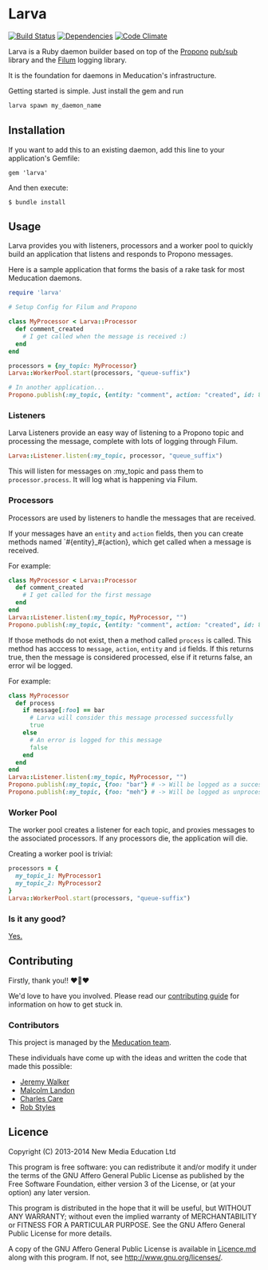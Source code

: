 # Larva

[![Build Status](https://travis-ci.org/iHiD/larva.png)](https://travis-ci.org/iHiD/larva)
[![Dependencies](https://gemnasium.com/iHiD/larva.png?travis)](https://gemnasium.com/iHiD/larva)
[![Code Climate](https://codeclimate.com/github/iHiD/larva.png)](https://codeclimate.com/github/iHiD/larva)

Larva is a Ruby daemon builder based on top of the [Propono](github.com/meducation/propono) [pub/sub](http://en.wikipedia.org/wiki/Publish-subscribe_pattern) library and the [Filum](github.com/meducation/filum) logging library.

It is the foundation for daemons in Meducation's infrastructure.

Getting started is simple. Just install the gem and run 

```ruby
larva spawn my_daemon_name
```

## Installation

If you want to add this to an existing daemon, add this line to your application's Gemfile:

    gem 'larva'

And then execute:

    $ bundle install

## Usage

Larva provides you with listeners, processors and a worker pool to quickly build an application that listens and responds to Propono messages.

Here is a sample application that forms the basis of a rake task for most Meducation daemons.

```ruby
require 'larva'

# Setup Config for Filum and Propono

class MyProcessor < Larva::Processor
  def comment_created
    # I get called when the message is received :)
  end
end

processors = {my_topic: MyProcessor}
Larva::WorkerPool.start(processors, "queue-suffix")

# In another application...
Propono.publish(:my_topic, {entity: "comment", action: "created", id: 8}

```

### Listeners

Larva Listeners provide an easy way of listening to a Propono topic and processing the message, complete with lots of logging through Filum.

```ruby
Larva::Listener.listen(:my_topic, processor, "queue_suffix")
```

This will listen for messages on :my_topic and pass them to `processor.process`. It will log what is happening via Filum.

### Processors

Processors are used by listeners to handle the messages that are received.

If your messages have an `entity` and `action` fields, then you can create methods named `#{entity}_#{action}, which get called when a message is received.

For example:

```ruby
class MyProcessor < Larva::Processor
  def comment_created
    # I get called for the first message
  end
end
Larva::Listener.listen(:my_topic, MyProcessor, "")
Propono.publish(:my_topic, {entity: "comment", action: "created", id: 8}
```

If those methods do not exist, then a method called `process` is called. This method has acccess to `message`, `action`, `entity` and `id` fields. If this returns true, then the message is considered processed, else if it returns false, an error wil be logged.

For example:

``` ruby
class MyProcessor
  def process
    if message[:foo] == bar
      # Larva will consider this message processed successfully
      true
    else
      # An error is logged for this message
      false
    end
  end
end
Larva::Listener.listen(:my_topic, MyProcessor, "")
Propono.publish(:my_topic, {foo: "bar"} # -> Will be logged as a success
Propono.publish(:my_topic, {foo: "meh"} # -> Will be logged as unprocessed.
```

### Worker Pool

The worker pool creates a listener for each topic, and proxies messages to the associated processors. If any processors die, the application will die.

Creating a worker pool is trivial:

```ruby
processors = {
  my_topic_1: MyProcessor1
  my_topic_2: MyProcessor2
}
Larva::WorkerPool.start(processors, "queue-suffix")
```

### Is it any good?

[Yes.](http://news.ycombinator.com/item?id=3067434)

## Contributing

Firstly, thank you!! :heart::sparkling_heart::heart:

We'd love to have you involved. Please read our [contributing guide](https://github.com/meducation/larva/tree/master/CONTRIBUTING.md) for information on how to get stuck in.

### Contributors

This project is managed by the [Meducation team](http://company.meducation.net/about#team).

These individuals have come up with the ideas and written the code that made this possible:

- [Jeremy Walker](http://github.com/iHiD)
- [Malcolm Landon](http://github.com/malcyL)
- [Charles Care](http://github.com/ccare)
- [Rob Styles](http://github.com/mmmmmrob)

## Licence

Copyright (C) 2013-2014 New Media Education Ltd

This program is free software: you can redistribute it and/or modify
it under the terms of the GNU Affero General Public License as published by
the Free Software Foundation, either version 3 of the License, or
(at your option) any later version.

This program is distributed in the hope that it will be useful,
but WITHOUT ANY WARRANTY; without even the implied warranty of
MERCHANTABILITY or FITNESS FOR A PARTICULAR PURPOSE.  See the
GNU Affero General Public License for more details.

A copy of the GNU Affero General Public License is available in [Licence.md](https://github.com/meducation/larva/blob/master/LICENCE.md)
along with this program.  If not, see <http://www.gnu.org/licenses/>.
